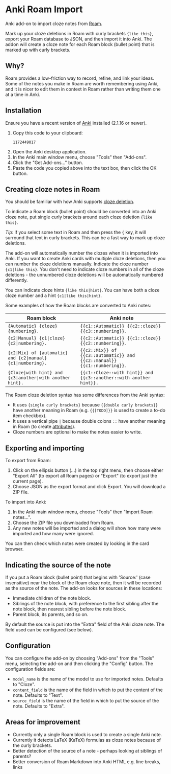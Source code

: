 # Anki Roam Import

Anki add-on to import cloze notes from [Roam](https://roamresearch.com/).

Mark up your cloze deletions in Roam with curly brackets `{like this}`, export
your Roam database to JSON, and then import it into Anki. The addon will create
a cloze note for each Roam block (bullet point) that is marked up with curly
brackets.

## Why?

Roam provides a low-friction way to record, refine, and link your ideas.
Some of the notes you make in Roam are worth remembering using Anki,
and it is nicer to edit them in context in Roam rather than writing them one at a time in Anki.

## Installation

Ensure you have a recent version of [Anki](https://apps.ankiweb.net/) installed
(2.1.16 or newer).

1. Copy this code to your clipboard:
   ```
   1172449017
   ```
2. Open the Anki desktop application.
3. In the Anki main window menu, choose "Tools" then "Add-ons".
4. Click the "Get Add-ons..." button.
5. Paste the code you copied above into the text box, then click the OK button.

## Creating cloze notes in Roam

You should be familiar with how Anki supports
[cloze deletion](https://apps.ankiweb.net/docs/manual.html#cloze-deletion).

To indicate a Roam block (bullet point) should be converted into an Anki cloze
note, put single curly brackets around each cloze deletion `{like this}`.

*Tip*: if you select some text in Roam and then press the `{` key, it will
surround that text in curly brackets. This can be a fast way to mark up cloze
deletions.
 
The add-on will automatically number the clozes when it is imported into Anki.
If you want to create Anki cards with multiple cloze deletions, then you can
number the cloze deletions manually. Indicate the cloze number
`{c1|like this}`. You don't need to indicate cloze numbers in all of the cloze
deletions - the unnumbered cloze deletions will be automatically numbered
differently.

You can indicate cloze hints `{like this|hint}`. You can have both a cloze
cloze number and a hint `{c1|like this|hint}`.

Some examples of how the Roam blocks are converted to Anki notes:

Roam block | Anki note
---------- | -------------
`{Automatic} {cloze} {numbering}.` | `{{c1::Automatic}} {{c2::cloze}} {{c3::numbering}}.`
`{c2\|Manual} {c1\|cloze} {c2\|numbering}.` | `{{c2::Automatic}} {{c1::cloze}} {{c2::numbering}}.`
`{c2\|Mix} of {automatic} and {c2\|manual} {c1\|numbering}.` | `{{c2::Mix}} of {{c3::automatic}} and {{c2::manual}} {{c1::numbering}}.`
`{Cloze\|with hint} and {c3\|another\|with another hint}.` | `{{c1::Cloze::with hint}} and {{c3::another::with another hint}}.`

The Roam cloze deletion syntax has some differences from the Anki syntax:

* It uses `{single curly brackets}` because `{{double curly brackets}}` have
  another meaning in Roam (e.g. `{{[TODO]}}` is used to create a to-do item
  checkbox).
* It uses a vertical pipe `|` because double colons `::` have another meaning in
  Roam (to create
  [attributes](https://roamresearch.com/#/v8/help/page/LJOc7nRiO)).
* Cloze numbers are optional to make the notes easier to write.

## Exporting and importing

To export from Roam:

1. Click on the ellipsis button (...) in the top right menu, then choose either
   "Export All" (to export all Roam pages) or "Export" (to export just the
   current page).
2. Choose JSON as the export format and click Export. You will download a ZIP
   file.
   
To import into Anki:

1. In the Anki main window menu, choose "Tools" then "Import Roam notes...".
2. Choose the ZIP file you downloaded from Roam.
3. Any new notes will be imported and a dialog will show how many were imported
   and how many were ignored.

You can then check which notes were created by looking in the card browser.

## Indicating the source of the note

If you put a Roam block (bullet point) that begins with 'Source:' (case insensitive)
near the block of the Roam cloze note, then it will be recorded as the source of
the note. The add-on looks for sources in these locations:
* Immediate children of the note block.
* Siblings of the note block, with preference to the first sibling after the
  note block, then nearest sibling before the note block.
* Parent block, its parents, and so on.

By default the source is put into the "Extra" field of the Anki cloze note. The
field used can be configured (see below).

## Configuration

You can configure the add-on by choosing "Add-ons" from the "Tools" menu,
selecting the add-on and then clicking the "Config" button. The configuration
fields are:

* `model_name` is the name of the model to use for imported notes. Defaults to
  "Cloze".
* `content_field` is the name of the field in which to put the content of the
  note. Defaults to "Text".
* `source_field` is the name of the field in which to put the source of the note.
  Defaults to "Extra".

## Areas for improvement

* Currently only a single Roam block is used to create a single Anki note.
* Currently it detects LaTeX (KaTeX) formulas as cloze notes because of the
  curly brackets.
* Better detection of the source of a note - perhaps looking at siblings of
  parents?
* Better conversion of Roam Markdown into Anki HTML e.g. line breaks, links
